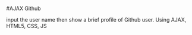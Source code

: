 #AJAX Github

input the user name then show a brief profile of Github user.
Using AJAX, HTML5, CSS, JS